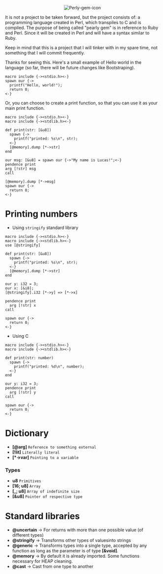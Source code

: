<div align="center">
  <img src="https://imgur.com/1Cu6txI.png" alt="Perly-gem-icon">
</div>

It is not a project to be taken forward, but the project consists of:
a programming language created in Perl, which transpiles to C and is compiled. The purpose of being called "pearly gem" is in reference to Ruby and Perl. Since it will be created in Perl and will have a syntax similar to Ruby.

Keep in mind that this is a project that I will tinker with in my spare time, not something that I will commit frequently.

Thanks for seeing this. Here's a small example of Hello world in the language (so far, there will be future changes like Bootstraping).

```pgem
macro include {-><stdio.h><-}
spawn our {->
  printf("Hello, world!");
  return 0;
<-}
```
Or, you can choose to create a print function, so that you can use it as your main print function.

```pgem
macro include {-><stdio.h><-}
macro include {-><stdlib.h><-}

def print(str: [&u8])
  spawn {-> 
    printf("printed: %s\n", str);
  <-}
  [@memory].dump [*->str]
end

our msg: [&u8] = spawn our {->"My name is Lucas!";<-}
pendence print
arg [!str] msg
call

[@memory].dump [*->msg]
spawn our {->
  return 0;
<-}
``` 

# Printing numbers

- Using `stringify` standard library
```pgem
macro include {-><stdio.h><-}
macro include {-><stdlib.h><-}
use [@stringify]

def print(str: [&u8])
  spawn {-> 
    printf("printed: %s\n", str);
  <-}
  [@memory].dump [*->str]
end

our y: i32 = 3;
our x: [&i8];
[@stringify].i32 [*->y] => [*->x]

pendence print
  arg [!str] x
call

spawn our {->
  return 0;
<-}
```
- Using C

```pgem
macro include {-><stdio.h><-}
macro include {-><stdlib.h><-}

def print(str: number)
  spawn {-> 
    printf("printed: %d\n", number);
  <-}
end

our y: i32 = 3;
pendence print
  arg [!str] y
call

spawn our {->
  return 0;
<-}
```
# Dictionary

- **[@arg]** `Reference to something external`
- **[!lit]** `Literally literal`
- **[*->var]** `Pointing to a variable`

### Types
- **u8** `Primitives`
- **[16; u8]** `Array`
- **[_; u8]** `Array of indefinite size`
- **[&u8]** `Pointer of respective type`

# Standard libraries
- **@uncertain** -> For returns with more than one possible value (of different types)
- **@stringify** -> Transforms other types of values ​​into strings 
- **@generic** -> Transforms types into a single type, accepted by any function as long as the parameter is of type **[&void]**.
- **@memory** -> By default it is already imported. Some functions necessary for HEAP cleaning.
- **@cast** -> Cast from one type to another